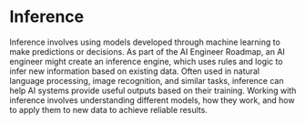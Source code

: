 # Inference 

Inference involves using models developed through machine learning to make predictions or decisions. As part of the AI Engineer Roadmap, an AI engineer might create an inference engine, which uses rules and logic to infer new information based on existing data. Often used in natural language processing, image recognition, and similar tasks, inference can help AI systems provide useful outputs based on their training. Working with inference involves understanding different models, how they work, and how to apply them to new data to achieve reliable results.